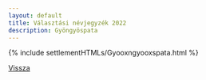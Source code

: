 ```yaml
---
layout: default
title: Választási névjegyzék 2022
description: Gyöngyöspata
---
```


{% include settlementHTMLs/Gyooxngyooxspata.html %}

[Vissza](../)